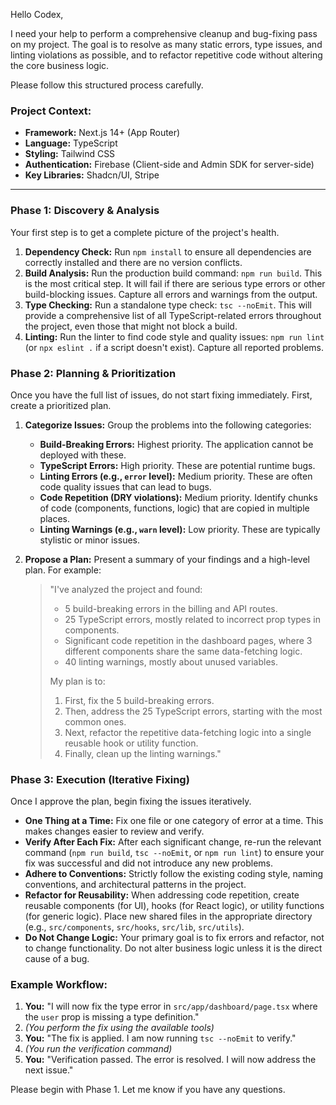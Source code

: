 Hello Codex,

I need your help to perform a comprehensive cleanup and bug-fixing pass on my project. The goal is to resolve as many static errors, type issues, and linting violations as possible, and to refactor repetitive code without altering the core business logic.

Please follow this structured process carefully.

### **Project Context:**
*   **Framework:** Next.js 14+ (App Router)
*   **Language:** TypeScript
*   **Styling:** Tailwind CSS
*   **Authentication:** Firebase (Client-side and Admin SDK for server-side)
*   **Key Libraries:** Shadcn/UI, Stripe

---

### **Phase 1: Discovery & Analysis**

Your first step is to get a complete picture of the project's health.

1.  **Dependency Check:** Run `npm install` to ensure all dependencies are correctly installed and there are no version conflicts.
2.  **Build Analysis:** Run the production build command: `npm run build`. This is the most critical step. It will fail if there are serious type errors or other build-blocking issues. Capture all errors and warnings from the output.
3.  **Type Checking:** Run a standalone type check: `tsc --noEmit`. This will provide a comprehensive list of all TypeScript-related errors throughout the project, even those that might not block a build.
4.  **Linting:** Run the linter to find code style and quality issues: `npm run lint` (or `npx eslint .` if a script doesn't exist). Capture all reported problems.

### **Phase 2: Planning & Prioritization**

Once you have the full list of issues, do not start fixing immediately. First, create a prioritized plan.

1.  **Categorize Issues:** Group the problems into the following categories:
    *   **Build-Breaking Errors:** Highest priority. The application cannot be deployed with these.
    *   **TypeScript Errors:** High priority. These are potential runtime bugs.
    *   **Linting Errors (e.g., `error` level):** Medium priority. These are often code quality issues that can lead to bugs.
    *   **Code Repetition (DRY violations):** Medium priority. Identify chunks of code (components, functions, logic) that are copied in multiple places.
    *   **Linting Warnings (e.g., `warn` level):** Low priority. These are typically stylistic or minor issues.

2.  **Propose a Plan:** Present a summary of your findings and a high-level plan. For example:
    > "I've analyzed the project and found:
    > *   5 build-breaking errors in the billing and API routes.
    > *   25 TypeScript errors, mostly related to incorrect prop types in components.
    > *   Significant code repetition in the dashboard pages, where 3 different components share the same data-fetching logic.
    > *   40 linting warnings, mostly about unused variables.
    >
    > My plan is to:
    > 1.  First, fix the 5 build-breaking errors.
    > 2.  Then, address the 25 TypeScript errors, starting with the most common ones.
    > 3.  Next, refactor the repetitive data-fetching logic into a single reusable hook or utility function.
    > 4.  Finally, clean up the linting warnings."

### **Phase 3: Execution (Iterative Fixing)**

Once I approve the plan, begin fixing the issues iteratively.

*   **One Thing at a Time:** Fix one file or one category of error at a time. This makes changes easier to review and verify.
*   **Verify After Each Fix:** After each significant change, re-run the relevant command (`npm run build`, `tsc --noEmit`, or `npm run lint`) to ensure your fix was successful and did not introduce any new problems.
*   **Adhere to Conventions:** Strictly follow the existing coding style, naming conventions, and architectural patterns in the project.
*   **Refactor for Reusability:** When addressing code repetition, create reusable components (for UI), hooks (for React logic), or utility functions (for generic logic). Place new shared files in the appropriate directory (e.g., `src/components`, `src/hooks`, `src/lib`, `src/utils`).
*   **Do Not Change Logic:** Your primary goal is to fix errors and refactor, not to change functionality. Do not alter business logic unless it is the direct cause of a bug.

### **Example Workflow:**

1.  **You:** "I will now fix the type error in `src/app/dashboard/page.tsx` where the `user` prop is missing a type definition."
2.  *(You perform the fix using the available tools)*
3.  **You:** "The fix is applied. I am now running `tsc --noEmit` to verify."
4.  *(You run the verification command)*
5.  **You:** "Verification passed. The error is resolved. I will now address the next issue."

Please begin with Phase 1. Let me know if you have any questions.
